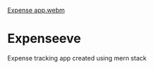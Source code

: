 [Expense app.webm](https://github.com/Shrilathap/Expenseeve/assets/107919983/3b3d5c44-8ac2-4afe-bd26-276560951bce)
# Expenseeve
Expense tracking app
created using mern stack
